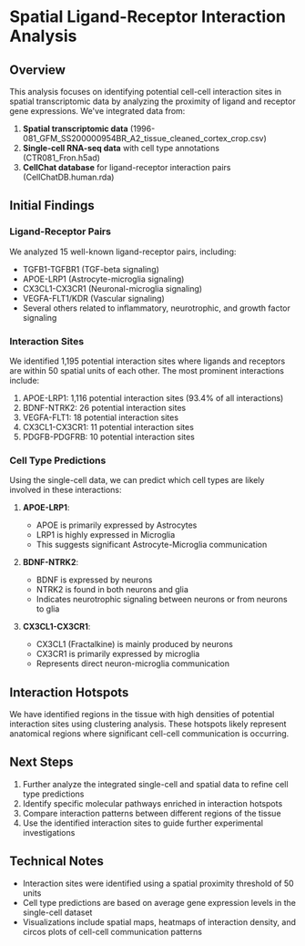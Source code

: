 # Spatial Ligand-Receptor Interaction Analysis

## Overview
This analysis focuses on identifying potential cell-cell interaction sites in spatial transcriptomic data by analyzing the proximity of ligand and receptor gene expressions. We've integrated data from:

1. **Spatial transcriptomic data** (1996-081_GFM_SS200000954BR_A2_tissue_cleaned_cortex_crop.csv)
2. **Single-cell RNA-seq data** with cell type annotations (CTR081_Fron.h5ad)
3. **CellChat database** for ligand-receptor interaction pairs (CellChatDB.human.rda)

## Initial Findings

### Ligand-Receptor Pairs
We analyzed 15 well-known ligand-receptor pairs, including:
- TGFB1-TGFBR1 (TGF-beta signaling)
- APOE-LRP1 (Astrocyte-microglia signaling)
- CX3CL1-CX3CR1 (Neuronal-microglia signaling)
- VEGFA-FLT1/KDR (Vascular signaling)
- Several others related to inflammatory, neurotrophic, and growth factor signaling

### Interaction Sites
We identified 1,195 potential interaction sites where ligands and receptors are within 50 spatial units of each other. The most prominent interactions include:

1. APOE-LRP1: 1,116 potential interaction sites (93.4% of all interactions)
2. BDNF-NTRK2: 26 potential interaction sites
3. VEGFA-FLT1: 18 potential interaction sites
4. CX3CL1-CX3CR1: 11 potential interaction sites
5. PDGFB-PDGFRB: 10 potential interaction sites

### Cell Type Predictions
Using the single-cell data, we can predict which cell types are likely involved in these interactions:

1. **APOE-LRP1**: 
   - APOE is primarily expressed by Astrocytes
   - LRP1 is highly expressed in Microglia
   - This suggests significant Astrocyte-Microglia communication

2. **BDNF-NTRK2**:
   - BDNF is expressed by neurons
   - NTRK2 is found in both neurons and glia
   - Indicates neurotrophic signaling between neurons or from neurons to glia

3. **CX3CL1-CX3CR1**:
   - CX3CL1 (Fractalkine) is mainly produced by neurons
   - CX3CR1 is primarily expressed by microglia
   - Represents direct neuron-microglia communication

## Interaction Hotspots
We have identified regions in the tissue with high densities of potential interaction sites using clustering analysis. These hotspots likely represent anatomical regions where significant cell-cell communication is occurring.

## Next Steps
1. Further analyze the integrated single-cell and spatial data to refine cell type predictions
2. Identify specific molecular pathways enriched in interaction hotspots
3. Compare interaction patterns between different regions of the tissue
4. Use the identified interaction sites to guide further experimental investigations

## Technical Notes
- Interaction sites were identified using a spatial proximity threshold of 50 units
- Cell type predictions are based on average gene expression levels in the single-cell dataset
- Visualizations include spatial maps, heatmaps of interaction density, and circos plots of cell-cell communication patterns 